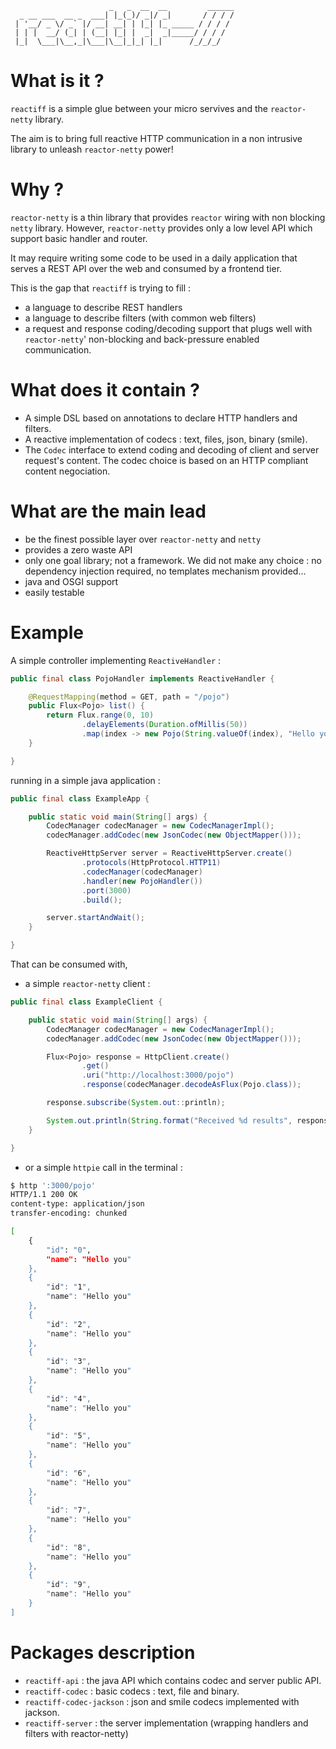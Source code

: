 
```
                      _   _  __  __         ______
  _ __ ___  __ _  ___| |_(_)/ _|/ _|       / / / /
 | '__/ _ \/ _` |/ __| __| | |_| |_ _____ / / / /
 | | |  __/ (_| | (__| |_| |  _|  _|_____/ / / /
 |_|  \___|\__,_|\___|\__|_|_| |_|      /_/_/_/

```

# What is it ?

`reactiff` is a simple glue between your micro servives and the `reactor-netty` library.

The aim is to bring full reactive HTTP communication in a non intrusive library to unleash `reactor-netty` power!

# Why ?

`reactor-netty` is a thin library that provides `reactor` wiring with non blocking `netty` library.
However, `reactor-netty` provides only a low level API which support basic handler and router.

It may require writing some code to be used in a daily application that serves a REST API over the web and consumed by a frontend tier.

This is the gap that `reactiff` is trying to fill :

- a language to describe REST handlers
- a language to describe filters (with common web filters)
- a request and response coding/decoding support that plugs well with `reactor-netty`' non-blocking and back-pressure enabled communication.

# What does it contain ?

- A simple DSL based on annotations to declare HTTP handlers and filters.
- A reactive implementation of codecs : text, files, json, binary (smile).
- The `Codec` interface to extend coding and decoding of client and server request's content. The codec choice is based on an HTTP compliant content negociation.

# What are the main lead

- be the finest possible layer over `reactor-netty` and `netty`
- provides a zero waste API
- only one goal library; not a framework. We did not make any choice : no dependency injection required, no templates mechanism provided...
- java and OSGI support
- easily testable

# Example

A simple controller implementing `ReactiveHandler` :

```java
public final class PojoHandler implements ReactiveHandler {

    @RequestMapping(method = GET, path = "/pojo")
    public Flux<Pojo> list() {
        return Flux.range(0, 10)
                .delayElements(Duration.ofMillis(50))
                .map(index -> new Pojo(String.valueOf(index), "Hello you"));
    }

}
```

running in a simple java application :

```java
public final class ExampleApp {

    public static void main(String[] args) {
        CodecManager codecManager = new CodecManagerImpl();
        codecManager.addCodec(new JsonCodec(new ObjectMapper()));

        ReactiveHttpServer server = ReactiveHttpServer.create()
                .protocols(HttpProtocol.HTTP11)
                .codecManager(codecManager)
                .handler(new PojoHandler())
                .port(3000)
                .build();

        server.startAndWait();
    }

}
```

That can be consumed with,

- a simple `reactor-netty` client :

```java
public final class ExampleClient {

    public static void main(String[] args) {
        CodecManager codecManager = new CodecManagerImpl();
        codecManager.addCodec(new JsonCodec(new ObjectMapper()));

        Flux<Pojo> response = HttpClient.create()
                .get()
                .uri("http://localhost:3000/pojo")
                .response(codecManager.decodeAsFlux(Pojo.class));

        response.subscribe(System.out::println);

        System.out.println(String.format("Received %d results", response.count().block()));
    }

}
```

- or a simple `httpie` call in the terminal :

```bash
$ http ':3000/pojo'                                                                                                                                                                                                                                                                                                    
HTTP/1.1 200 OK                                                                                                                                                                                                                                                                                                              
content-type: application/json
transfer-encoding: chunked

[
    {
        "id": "0",
        "name": "Hello you"
    },
    {
        "id": "1",
        "name": "Hello you"
    },
    {
        "id": "2",
        "name": "Hello you"
    },
    {
        "id": "3",
        "name": "Hello you"
    },
    {
        "id": "4",
        "name": "Hello you"
    },
    {
        "id": "5",
        "name": "Hello you"
    },
    {
        "id": "6",
        "name": "Hello you"
    },
    {
        "id": "7",
        "name": "Hello you"
    },
    {
        "id": "8",
        "name": "Hello you"
    },
    {
        "id": "9",
        "name": "Hello you"
    }
]
```

# Packages description

- `reactiff-api` : the java API which contains codec and server public API.
- `reactiff-codec` : basic codecs : text, file and binary.
- `reactiff-codec-jackson` : json and smile codecs implemented with jackson.
- `reactiff-server` : the server implementation (wrapping handlers and filters with reactor-netty)

